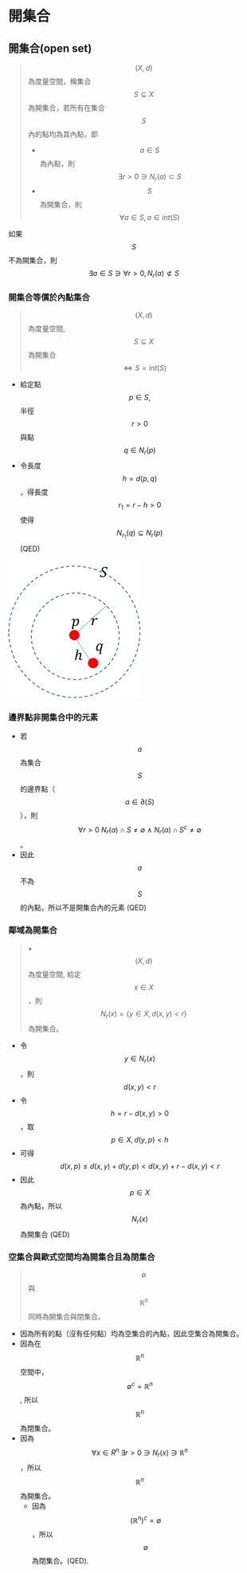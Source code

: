 # 開集合

## 開集合\(open set\)

> $$(X,d)$$為度量空間，稱集合$$S \subseteq X$$為開集合，若所有在集合$$S$$內的點均為其內點，即
>
> * $$a∈S$$為內點，則$$\exists r>0 \ni N_r (a) \subset S $$
> * $$S$$為開集合，則 $$\forall a \in S, a \in int(S)$$

如果$$S$$不為開集合，則 $$\exists a \in S \ni \forall r > 0, N_r(a) \not \subset S$$

### 開集合等價於內點集合

> $$ (X,d)$$為度量空間, $$S \subseteq X$$ 為開集合 $$\Leftrightarrow S= int(S)$$

* 給定點$$p \in S,$$半徑$$r>0$$與點$$q \in N_r(p)$$
* 令長度$$h=d(p,q)$$，得長度$$r_1=r-h > 0$$使得 $$N_{r_1}(q) \subseteq N_r(p)$$\(QED\)

![](../../.gitbook/assets/open-internal-set-min.png)

### 邊界點非開集合中的元素

* 若$$a$$為集合$$S$$的邊界點（$$a \in \partial(S)$$），則$$\forall r > 0 ~ N_r(a) \cap S \neq \emptyset ~\land ~N_r(a) \cap S^c \neq \emptyset$$。
* 因此$$a$$不為$$S$$的內點，所以不是開集合內的元素 \(QED\)

### 鄰域為開集合

> •$$(X,d)$$為度量空間, 給定$$x \in X$$，則$$N_r (x)=\{y \in X, d(x,y)<r \}$$為開集合。

* 令$$y \in N_r(x)$$，則$$d(x,y) < r$$
* 令$$h=r-d(x,y) > 0 $$，取$$p\in X, d(y,p)<h$$
* 可得 $$d(x,p) \leq d(x,y)+d(y,p) < d(x,y)+r -d(x,y) <r$$
* 因此$$p \in X$$為內點，所以$$N_r(x)$$為開集合 \(QED\)

### 空集合與歐式空間均為開集合且為閉集合

> $$\emptyset$$與$$\mathbb{R}^n$$同時為開集合與閉集合。

* 因為所有的點（沒有任何點）均為空集合的內點，因此空集合為開集合。
* 因為在$$\mathbb{R}^n$$ 空間中，$$\emptyset^c=\mathbb{R}^n$$, 所以$$\mathbb{R}^n$$為閉集合。
* 因為$$\forall x∈R^n ~ \exists r > 0 \ni N_r(x) \ni \mathbb{R}^n$$，所以$$\mathbb{R}^n$$為開集合。
  * 因為$$(\mathbb{R}^n)^c=\emptyset$$，所以$$\emptyset$$為閉集合。\(QED\).









